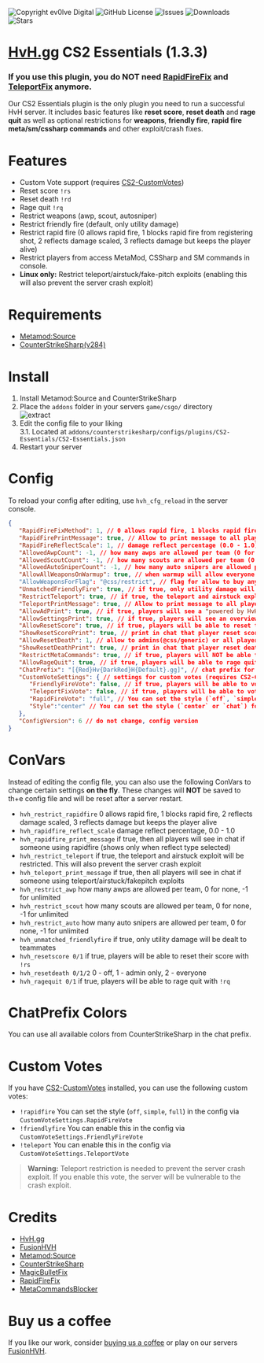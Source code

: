 ![Copyright ev0lve Digital](https://img.shields.io/badge/Copyright-ev0lve%20Digital-blue) ![GitHub License](https://img.shields.io/github/license/HvH-gg/CS2-Essentials) ![Issues](https://img.shields.io/github/issues/HvH-gg/CS2-Essentials) ![Downloads](https://img.shields.io/github/downloads/HvH-gg/CS2-Essentials/total) ![Stars](https://img.shields.io/github/stars/HvH-gg/CS2-Essentials)

# [HvH.gg](https://hvh.gg) CS2 Essentials (1.3.3)
### If you use this plugin, you do NOT need [RapidFireFix](https://github.com/HvH-gg/RapidFireFix) and [TeleportFix](https://github.com/HvH-gg/TeleportFix) anymore.

Our CS2 Essentials plugin is the only plugin you need to run a successful HvH server. It includes basic features like **reset score**, **reset death** and **rage quit** as well as optional restrictions for **weapons**, **friendly fire**, **rapid fire** **meta/sm/cssharp commands** and other exploit/crash fixes.

# Features
- Custom Vote support (requires [CS2-CustomVotes](https://github.com/imi-tat0r/CS2-CustomVotes))
- Reset score `!rs`
- Reset death `!rd`
- Rage quit `!rq`
- Restrict weapons (awp, scout, autosniper)
- Restrict friendly fire (default, only utility damage)
- Restrict rapid fire (0 allows rapid fire, 1 blocks rapid fire from registering shot, 2 reflects damage scaled, 3 reflects damage but keeps the player alive)
- Restrict players from access MetaMod, CSSharp and SM commands in console.
- **Linux only:** Restrict teleport/airstuck/fake-pitch exploits (enabling this will also prevent the server crash exploit)

# Requirements
- [Metamod:Source](https://www.sourcemm.net/downloads.php/?branch=master)
- [CounterStrikeSharp(v284)](https://github.com/roflmuffin/CounterStrikeSharp/releases)

# Install
1. Install Metamod:Source and CounterStrikeSharp
2. Place the `addons` folder in your servers `game/csgo/` directory  
   ![extract](https://du.hurenso.hn/r/0NyFPY.png)
3. Edit the config file to your liking  
   3.1. Located at `addons/counterstrikesharp/configs/plugins/CS2-Essentials/CS2-Essentials.json`
4. Restart your server

# Config
To reload your config after editing, use `hvh_cfg_reload` in the server console.
```json
{
   "RapidFireFixMethod": 1, // 0 allows rapid fire, 1 blocks rapid fire, 2 reflects damage scaled, 3 reflects damage but keeps the player alive
   "RapidFirePrintMessage": true, // Allow to print message to all players about someone using rapid fire (shows only when reflect type selected)
   "RapidFireReflectScale": 1, // damage reflect percentage (0.0 - 1.0)
   "AllowedAwpCount": -1, // how many awps are allowed per team (0 for none, -1 for unlimited)
   "AllowedScoutCount": -1, // how many scouts are allowed per team (0 for none, -1 for unlimited)
   "AllowedAutoSniperCount": -1, // how many auto snipers are allowed per team (0 for none, -1 for unlimited)
   "AllowAllWeaponsOnWarmup": true, // when warmup will allow everyone use any count of any weapon (issue: first freezetime is counter as warmup)
   "AllowWeaponsForFlag": "@css/restrict", // flag for allow to buy any amount of any weapon
   "UnmatchedFriendlyFire": true, // if true, only utility damage will be dealt to teammates (like on unmatched.gg)
   "RestrictTeleport": true, // if true, the teleport and airstuck exploit will be restricted. This will also prevent the server crash exploit
   "TeleportPrintMessage": true, // Allow to print message to all players about someone using teleport/airstuck/fakepitch exploits
   "AllowAdPrint": true, // if true, players will see a "powered by HvH.gg" ad in the chat with the settings print
   "AllowSettingsPrint": true, // if true, players will see an overview of the server settings with `!settings` and on spawn
   "AllowResetScore": true, // if true, players will be able to reset their score with `!rs`
   "ShowResetScorePrint": true, // print in chat that player reset score
   "AllowResetDeath": 1, // allow to admins(@css/generic) or all players to reset their deaths (0 - off, 1 - admins, 2 - all)
   "ShowResetDeathPrint": true, // print in chat that player reset deaths
   "RestrictMetaCommands": true, // if true, players will NOT be able to get meta/sm/cssharp commands execute
   "AllowRageQuit": true, // if true, players will be able to rage quit with `!rq`
   "ChatPrefix": "[{Red}Hv{DarkRed}H{Default}.gg]", // chat prefix for plugin messages
   "CustomVoteSettings": { // settings for custom votes (requires CS2-CustomVotes)
      "FriendlyFireVote": false, // if true, players will be able to vote for friendly fire settings
      "TeleportFixVote": false, // if true, players will be able to vote for the teleport fix settings
      "RapidFireVote": "full", // You can set the style (`off`, `simple`, `full`) for the rapid fire vote
      "Style":"center" // You can set the style (`center` or `chat`) for the vote menu (might be overridden by CS2-CustomVotes settings)
   },
   "ConfigVersion": 6 // do not change, config version
}
```

# ConVars
Instead of editing the config file, you can also use the following ConVars to change certain settings **on the fly**. These changes will **NOT** be saved to th+e config file and will be reset after a server restart.
- `hvh_restrict_rapidfire` 0 allows rapid fire, 1 blocks rapid fire, 2 reflects damage scaled, 3 reflects damage but keeps the player alive
- `hvh_rapidfire_reflect_scale` damage reflect percentage, 0.0 - 1.0
- `hvh_rapidfire_print_message` if true, then all players will see in chat if someone using rapidfire (shows only when reflect type selected)
- `hvh_restrict_teleport` if true, the teleport and airstuck exploit will be restricted. This will also prevent the server crash exploit
- `hvh_teleport_print_message` if true, then all players will see in chat if someone using teleport/airstuck/fakepitch exploits
- `hvh_restrict_awp` how many awps are allowed per team, 0 for none, -1 for unlimited
- `hvh_restrict_scout` how many scouts are allowed per team, 0 for none, -1 for unlimited
- `hvh_restrict_auto` how many auto snipers are allowed per team, 0 for none, -1 for unlimited
- `hvh_unmatched_friendlyfire` if true, only utility damage will be dealt to teammates
- `hvh_resetscore 0/1` if true, players will be able to reset their score with `!rs`
- `hvh_resetdeath 0/1/2` 0 - off, 1 - admin only, 2 - everyone
- `hvh_ragequit 0/1` if true, players will be able to rage quit with `!rq`

# ChatPrefix Colors
You can use all available colors from CounterStrikeSharp in the chat prefix.

# Custom Votes
If you have [CS2-CustomVotes](https://github.com/imi-tat0r/CS2-CustomVotes) installed, you can use the following custom votes:
- `!rapidfire` You can set the style (`off`, `simple`, `full`) in the config via `CustomVoteSettings.RapidFireVote`
- `!friendlyfire` You can enable this in the config via `CustomVoteSettings.FriendlyFireVote`
- `!teleport` You can enable this in the config via `CustomVoteSettings.TeleportVote`
> **Warning:** Teleport restriction is needed to prevent the server crash exploit. If you enable this vote, the server will be vulnerable to the crash exploit.

# Credits
- [HvH.gg](https://hvh.gg)
- [FusionHVH](https://fusionhvh.ru)
- [Metamod:Source](https://www.sourcemm.net/)
- [CounterStrikeSharp](https://github.com/roflmuffin/CounterStrikeSharp)
- [MagicBulletFix](https://github.com/CS2Plugins/MagicBulletFix)
- [RapidFireFix](https://github.com/CS2Plugins/RapidFireFix)
- [MetaCommandsBlocker](https://github.com/ManifestManah/PluginsCommandsBlocker)

# Buy us a coffee
If you like our work, consider [buying us a coffee](https://hvh.gg/plugins) or play on our servers [FusionHVH](https://fusionhvh.ru).
